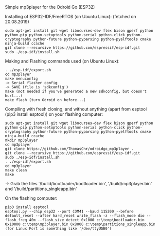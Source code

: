 Simple mp3player for the Odroid Go (ESP32)

Installing of ESP32-IDF/FreeRTOS (on Ubuntu Linux):
(fetched on 20.08.2019)
```
sudo apt-get install git wget libncurses-dev flex bison gperf python python-pip python-setuptools python-serial python-click python-cryptography python-future python-pyparsing python-pyelftools cmake ninja-build ccache
git clone --recursive https://github.com/espressif/esp-idf.git
sudo ./esp-idf/install.sh
```

Making and Flashing commands used (on Ubuntu Linux): 
```
. ./esp-idf/export.sh
cd mp3player
make menuconfig
-> Serial flasher config
-> SAVE (file is 'sdkconfig')
make (not needed if you've generated a new sdkconfig, but doesn't hurt...)
make flash (turn Odroid on before...)
```

Compiling with fresh cloning, and without anything (apart from esptool (pip3 install esptool)) on your flashing computer:
```
sudo apt-get install git wget libncurses-dev flex bison gperf python python-pip python-setuptools python-serial python-click python-cryptography python-future python-pyparsing python-pyelftools cmake ninja-build ccache
mkdir mp3player
cd mp3player
git clone https://github.com/ThomasChr/odroidgo_mp3player .
git clone --recursive https://github.com/espressif/esp-idf.git
sudo ./esp-idf/install.sh
. ./esp-idf/export.sh
cd mp3player
make clean
make
```
-> Grab the files '/build/bootloader/bootloader.bin', '/build/mp3player.bin' and '/build/partitions_singleapp.bin'

On the flashing computer:
```
pip3 install esptool
esptool.py --chip esp32 --port COM41 --baud 115200 --before default_reset --after hard_reset write_flash -z --flash_mode dio --flash_freq 40m --flash_size detect 0x1000 c:\temp\bootloader.bin 0x10000 c:\temp\mp3player.bin 0x8000 c:\temp\partitions_singleapp.bin
(for Linux Port is something like '/dev/ttyUSB0')
```
